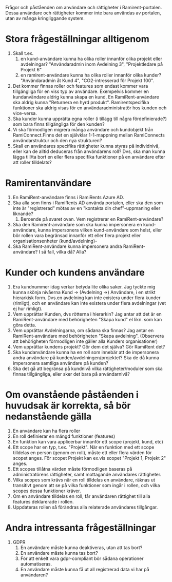 Frågor och påståenden om användare och rättigheter i Ramirent-portalen.
Dessa användare och rättigheter kommer inte bara användas av portalen, utan av många kringliggande system.

# Stora frågeställningar alltigenom
1. Skall t.ex. 
    1. en kund-användare kunna ha olika roller innanför olika projekt eller avdelningar? "Användaradmin inom Avdelning 3", "Projektledare på Projekt 6"
    2. en ramirent-användare kunna ha olika roller innanför olika kunder? "Användaradmin åt Kund 4", "CO2-intresserad för Projekt 100".
2. Det kommer finnas roller och features som endast kommer vara tillgängliga för en viss typ av användare. Exempelvis kommer en kundanvändare aldrig kunna skapa en kund, En RamiRent-användare ska aldrig kunna "Returnera en hyrd produkt". Ramirentspecifika funktioner ska aldrig visas för en användaradministratör hos kunden och vice-versa.
3. Ska kunder kunna upprätta egna roller (i tillägg till några fördefinierade?) som bara finns tillgängliga för den kunden?
4. Vi ska förmodligen migrera många användare och kundobjekt från RamiConnect.Finns det en självklar 1-1-mappning mellan RamiConnects användarstruktur och den nya strukturen?
5. Skall en användares specifika rättigheter kunna styras på individnivå, eller kan de alltid deduceras från användarens roll? Dvs, ska man kunna lägga till/ta bort en eller flera specifika funktioner på en användare efter att roller tilldelats?

# Ramirentanvändare
1. En RamiRent-användare finns i RamiRents Azure AD.
2. Ska alla som finns i RamiRents AD använda portalen, eller ska den som inte är "registrerad" mötas av en "kontakta din chef"-uppmaning eller liknande?
    1. Beroende på svaret ovan. Vem registrerar en RamiRent-användare?
3. Ska den Ramirent-användare som ska kunna impersonera en kund-användare, kunna impersonera vilken kund-användare som helst, eller bör rollen vara begränsad innanför ett eller flera projekt eller organisationsenheter (kund/avdelning)-
4. Ska RamiRent-användare kunna impersonera andra RamiRent-användare? I så fall, vilka då? Alla?

# Kunder och kundens användare
1. Era kundnummer idag verkar betyda lite olika saker. Jag tyckte mig kunna skönja nivåerna Kund -> (Avdelning ->) Användare, i en strikt hierarkisk form. Dvs.en avdelning kan inte existera under flera kunder (rimligt), och en användare kan inte existera under flera avdelningar (vet ej hur rimligt).
2. Vem upprättar Kunden, dvs rötterna i hierarkin? Jag antar att det är en RamiRent-användare med behörigheten "Skapa kund" el likn. som kan göra detta. 
3. Vem upprättar Avdelningarna, om sådana ska finnas? Jag antar en RamiRent-användare med behörigheten "Skapa avdelning". (Observera att behörigheten förmodligen inte gäller alla Kunders organisationer)
4. Vem upprättar kundens projekt? Gör dem det själva? Gör RamiRent det? 
5. Ska kundanvändare kunna ha en roll som innebär att de impersonera andra användare på kunden/avdelningen/projektet? Ska de då kunna impersonera samtliga användare på kunden?
6. Ska det gå att begränsa på kundnivå vilka rättigheter/moduler som ska finnas tillgängliga, eller sker det bara på användarnivå?

# Om ovanstående påståenden i huvudsak är korrekta, så bör nedanstående gälla
1. En användare kan ha flera roller
2. En roll definierar en mängd funktioner (features)
3. En funktion kan vara applicerbar innanför ett scope (projekt, kund, etc)
4. Ett scope har en typ, t.ex. "Projekt". När en funktion med ett scope tilldelas en person (genom en roll), måste ett eller flera värden för scopet anges. För scopet Projekt kan ex.vis scopet "Projekt 1, Projekt 2" anges. 
5. Ett scopes tillåtna värden måste förmodligen baseras på administratörens rättigheter, samt mottagande användares rättigheter.
6. Vilka scopes som krävs när en roll tilldelas en användare, räknas ut transitivt genom att se på vilka funktioner som ingår i rollen, och vilka scopes dessa funktioner kräver.
7. Om en användare tilldelas en roll, får användaren rättighet
till alla features deklarerade i rollen.
8. Uppdateras rollen så förändras alla relaterade användares tillgångar.

# Andra intressanta frågeställningar
1. GDPR
    1. En användare måste kunna deaktiveras, utan att tas bort?
    2. En användare måste kunna tas bort?
    3. För att enkelt vara gdpr-compliant bör sådana operationer automatiseras.
    4. En användare måste kunna få ut all registrerad data vi har på användaren?

